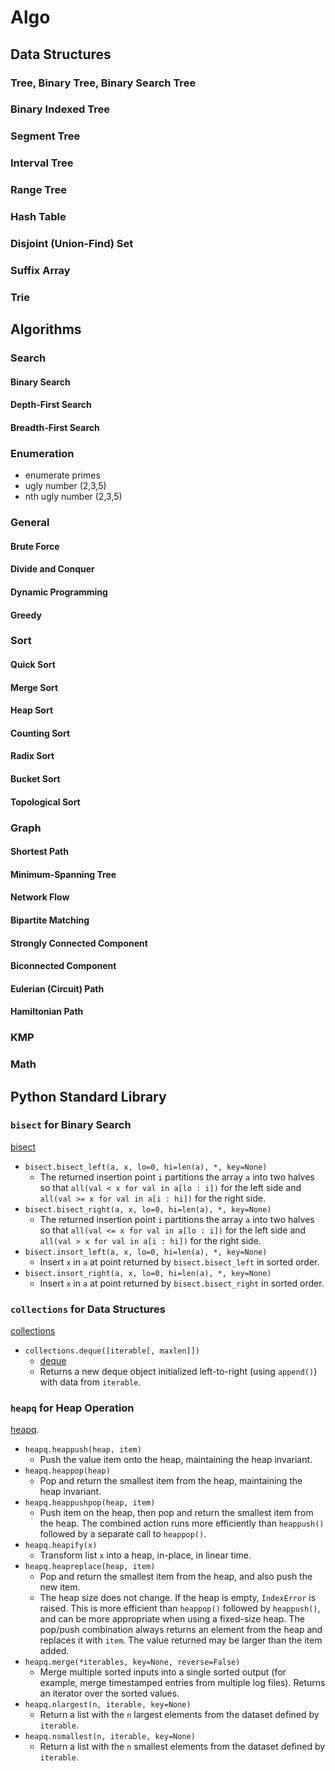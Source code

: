 # Algo

## Data Structures
[](https://stackoverflow.com/questions/17466218/what-are-the-differences-between-segment-trees-interval-trees-binary-indexed-t)

### Tree, Binary Tree, Binary Search Tree
### Binary Indexed Tree
### Segment Tree
### Interval Tree
### Range Tree

### Hash Table
### Disjoint (Union-Find) Set
### Suffix Array
### Trie

## Algorithms

### Search
#### Binary Search
#### Depth-First Search
#### Breadth-First Search

### Enumeration
- enumerate primes 
- ugly number (2,3,5)
- nth ugly number (2,3,5)

### General
#### Brute Force
#### Divide and Conquer
#### Dynamic Programming
#### Greedy

### Sort
#### Quick Sort
#### Merge Sort
#### Heap Sort
#### Counting Sort
#### Radix Sort
#### Bucket Sort
#### Topological Sort

### Graph
#### Shortest Path
#### Minimum-Spanning Tree
#### Network Flow
#### Bipartite Matching
#### Strongly Connected Component
#### Biconnected Component
#### Eulerian (Circuit) Path
#### Hamiltonian Path

### KMP
### Math

## Python Standard Library

### `bisect` for Binary Search

[bisect](https://docs.python.org/3/library/bisect.html)

- `bisect.bisect_left(a, x, lo=0, hi=len(a), *, key=None)`
    - The returned insertion point `i`
      partitions the array `a` into two halves
      so that `all(val < x for val in a[lo : i])` for the left side
      and `all(val >= x for val in a[i : hi])` for the right side.
- `bisect.bisect_right(a, x, lo=0, hi=len(a), *, key=None)`
    - The returned insertion point `i` partitions
      the array `a` into two halves
      so that `all(val <= x for val in a[lo : i])` for the left side
      and `all(val > x for val in a[i : hi])` for the right side.
- `bisect.insort_left(a, x, lo=0, hi=len(a), *, key=None)`
    - Insert `x` in `a` at point returned by `bisect.bisect_left`
      in sorted order.
- `bisect.insort_right(a, x, lo=0, hi=len(a), *, key=None)`
    - Insert `x` in `a` at point returned by `bisect.bisect_right`
      in sorted order.

### `collections` for Data Structures

[collections](https://docs.python.org/3/library/collections.html)

- `collections.deque([iterable[, maxlen]])`
    - [deque](https://docs.python.org/3/library/collections.html#deque-objects)
    - Returns a new deque object initialized left-to-right
      (using `append()`) with data from `iterable`.

### `heapq` for Heap Operation

[heapq](https://docs.python.org/3/library/heapq.html).

- `heapq.heappush(heap, item)`
    - Push the value item onto the heap, maintaining the heap invariant.
- `heapq.heappop(heap)`
    - Pop and return the smallest item from the heap,
      maintaining the heap invariant.
- `heapq.heappushpop(heap, item)`
    - Push item on the heap, then pop and return the smallest item
      from the heap. The combined action runs more efficiently
      than `heappush()` followed by a separate call to `heappop()`.
- `heapq.heapify(x)`
    - Transform list `x` into a heap, in-place, in linear time.
- `heapq.heapreplace(heap, item)`
    - Pop and return the smallest item from the heap,
      and also push the new item.
    - The heap size does not change.
      If the heap is empty, `IndexError` is raised.
      This is more efficient than `heappop()` followed by `heappush()`,
      and can be more appropriate when using a fixed-size heap.
      The pop/push combination always returns an element from the heap
      and replaces it with `item`.
      The value returned may be larger than the item added.
- `heapq.merge(*iterables, key=None, reverse=False)`
    - Merge multiple sorted inputs into a single sorted output
      (for example, merge timestamped entries from multiple log files).
      Returns an iterator over the sorted values.
- `heapq.nlargest(n, iterable, key=None)`
    - Return a list with the `n` largest elements from the dataset
      defined by `iterable`.
- `heapq.nsmallest(n, iterable, key=None)`
    - Return a list with the `n` smallest elements from the dataset
      defined by `iterable`.
